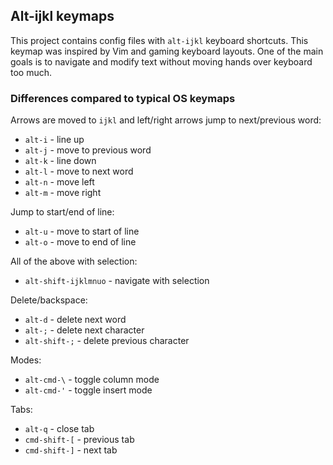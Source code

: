 ## Alt-ijkl keymaps

This project contains config files with `alt-ijkl` keyboard shortcuts.
This keymap was inspired by Vim and gaming keyboard layouts.
One of the main goals is to navigate and modify text without moving hands over keyboard too much. 


### Differences compared to typical OS keymaps
Arrows are moved to `ijkl` and left/right arrows jump to next/previous word:
 - `alt-i` - line up
 - `alt-j` - move to previous word
 - `alt-k` - line down
 - `alt-l` - move to next word
 - `alt-n` - move left
 - `alt-m` - move right

Jump to start/end of line:
 - `alt-u` - move to start of line
 - `alt-o` - move to end of line

All of the above with selection:
 - `alt-shift-ijklmnuo` - navigate with selection

Delete/backspace:
 - `alt-d` - delete next word
 - `alt-;` - delete next character
 - `alt-shift-;` - delete previous character

Modes:
 - `alt-cmd-\` - toggle column mode
 - `alt-cmd-'` - toggle insert mode

Tabs:
 - `alt-q` - close tab
 - `cmd-shift-[` - previous tab
 - `cmd-shift-]` - next tab
